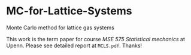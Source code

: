 # MC-for-Lattice-Systems
Monte Carlo method for lattice gas systems

This work is the term paper for course _MSE 575 Statistical mechanics_ at Upenn.
Please see detailed report at `MCLS.pdf`.
Thanks!
